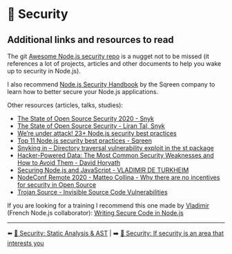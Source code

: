 # 🔐 Security

## Additional links and resources to read

The git [Awesome Node.js security repo](https://github.com/lirantal/awesome-nodejs-security) is a nugget not to be missed (it references a lot of projects, articles and other documents to help you wake up to security in Node.js).

I also recommend [Node.js Security Handbook](https://www.sqreen.com/resources/nodejs-security-handbook) by the Sqreen company to learn how to better secure your Node.js applications.

Other resources (articles, talks, studies):

- [The State of Open Source Security 2020 - Snyk](https://snyk.io/opensourcesecurity-2019/)
- [The State of Open Source Security - Liran Tal, Snyk](https://www.youtube.com/watch?v=0-wuXhapMbE&list=PLfMzBWSH11xZPfWcC0DqFqKo_reMP58mw&index=23)
- [We’re under attack! 23+ Node.js security best practices](https://medium.com/@nodepractices/were-under-attack-23-node-js-security-best-practices-e33c146cb87d)
- [Top 11 Node.js security best practices - Sqreen](https://blog.sqreen.com/nodejs-security-best-practices/)
- [Snyking in – Directory traversal vulnerability exploit in the st package](https://snyk.io/blog/snyking-in-directory-traversal-vulnerability-exploit-in-the-st-package/)
- [Hacker-Powered Data: The Most Common Security Weaknesses and How to Avoid Them - David Horvath](https://www.youtube.com/watch?v=D5qeeeDADQQ&list=PLfMzBWSH11xZPfWcC0DqFqKo_reMP58mw&index=46)
- [Securing Node.js and JavaScript - VLADIMIR DE TURKHEIM](https://www.youtube.com/watch?v=LJqw6oCW_YQ)
- [NodeConf Remote 2020 - Matteo Collina - Why there are no incentives for security in Open Source](https://www.youtube.com/watch?v=l7EbDZRjwXA&list=PL0CdgOSSGlBalMPxFFycq7OIqQF8cJS28&index=12)
- [Trojan Source - Invisible Source Code Vulnerabilities](https://www.trojansource.codes/)

If you are looking for a training I recommend this one made by [Vladimir](https://twitter.com/poledesfetes) (French Node.js collaborator): [Writing Secure Code in Node.js](https://www.infosecinstitute.com/skills/learning-paths/writing-secure-code-in-node-js/)

---

⬅️ [🔐 Security: Static Analysis & AST](./ast.md) |
➡️ [🔐 Security: If security is an area that interests you](./interested.md)